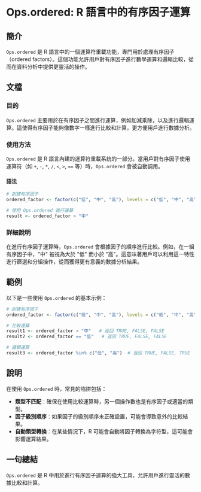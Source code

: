 <!--
Meta Description: # Ops.ordered: R 語言中的有序因子運算 ## 簡介 `Ops.ordered` 是 R 語言中的一個運算符重載功能，專門用於處理有序因子（ordered factors）。這個功能允許用戶對有序因子進行數學運算和邏輯比較，從而在資料分析中提供更靈活的操作。 ## 文檔 ### 目的 ...
Meta Keywords: ordered, ops, ordered_factor, true, false
-->

# Ops.ordered: R 語言中的有序因子運算

## 簡介
`Ops.ordered` 是 R 語言中的一個運算符重載功能，專門用於處理有序因子（ordered factors）。這個功能允許用戶對有序因子進行數學運算和邏輯比較，從而在資料分析中提供更靈活的操作。

## 文檔
### 目的
`Ops.ordered` 主要用於在有序因子之間進行運算，例如加減乘除，以及進行邏輯運算。這使得有序因子能夠像數字一樣進行比較和計算，更方便用戶進行數據分析。

### 使用方法
`Ops.ordered` 是 R 語言內建的運算符重載系統的一部分。當用戶對有序因子使用運算符（如 `+`, `-`, `*`, `/`, `<`, `>`, `==` 等）時，`Ops.ordered` 會被自動調用。

#### 語法
```R
# 創建有序因子
ordered_factor <- factor(c("低", "中", "高"), levels = c("低", "中", "高"), ordered = TRUE)

# 使用 Ops.ordered 進行運算
result <- ordered_factor > "中"
```

### 詳細說明
在進行有序因子運算時，`Ops.ordered` 會根據因子的順序進行比較。例如，在一組有序因子中，"中" 被視為大於 "低" 而小於 "高"。這意味著用戶可以利用這一特性進行篩選和分組操作，從而獲得更有意義的數據分析結果。

## 範例
以下是一些使用 `Ops.ordered` 的基本示例：

```R
# 創建有序因子
ordered_factor <- factor(c("低", "中", "高"), levels = c("低", "中", "高"), ordered = TRUE)

# 比較運算
result1 <- ordered_factor > "中"   # 返回 TRUE, FALSE, FALSE
result2 <- ordered_factor == "低"   # 返回 TRUE, FALSE, FALSE

# 邏輯運算
result3 <- ordered_factor %in% c("低", "高")  # 返回 TRUE, FALSE, TRUE
```

## 說明
在使用 `Ops.ordered` 時，常見的陷阱包括：
- **類型不匹配**：確保在使用比較運算時，另一個操作數也是有序因子或適當的類型。
- **因子級別順序**：如果因子的級別順序未正確設置，可能會導致意外的比較結果。
- **自動類型轉換**：在某些情況下，R 可能會自動將因子轉換為字符型，這可能會影響運算結果。

## 一句總結
`Ops.ordered` 是 R 中用於進行有序因子運算的強大工具，允許用戶進行靈活的數據比較和計算。